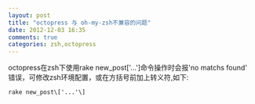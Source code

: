 ```yaml
---
layout: post
title: "octopress 与 oh-my-zsh不兼容的问题"
date: 2012-12-03 16:35
comments: true
categories: zsh,octopress
---
```


octopress在zsh下使用rake new_post['...']命令操作时会报'no matchs found' 错误，可修改zsh环境配置，或在方括号前加上转义符,如下:

    rake new_post\['...'\]
